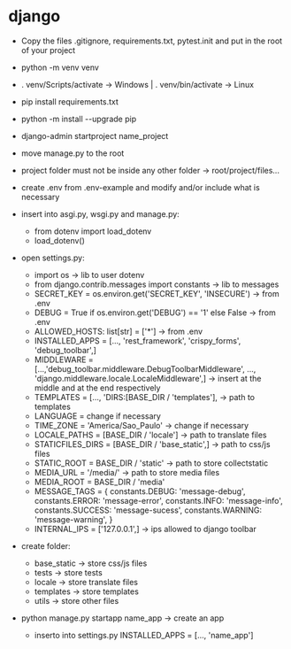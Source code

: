 # django

- Copy the files .gitignore, requirements.txt, pytest.init and put in the root of your project
- python -m venv venv
- . venv/Scripts/activate -> Windows | . venv/bin/activate -> Linux
- pip install requirements.txt
- python -m install --upgrade pip
- django-admin startproject name_project
- move manage.py to the root
- project folder must not be inside any other folder -> root/project/files...
- create .env from .env-example and modify and/or include what is necessary
- insert into asgi.py, wsgi.py and manage.py:
  - from dotenv import load_dotenv
  - load_dotenv()

- open settings.py:
  - import os -> lib to user dotenv
  - from django.contrib.messages import constants -> lib to messages
  - SECRET_KEY = os.environ.get('SECRET_KEY', 'INSECURE') -> from .env
  - DEBUG = True if os.environ.get('DEBUG') == '1' else False -> from .env
  - ALLOWED_HOSTS: list[str] = ['*'] -> from .env
  - INSTALLED_APPS = [..., 'rest_framework', 'crispy_forms', 'debug_toolbar',]
  - MIDDLEWARE = [...,'debug_toolbar.middleware.DebugToolbarMiddleware', ..., 'django.middleware.locale.LocaleMiddleware',] -> insert at the middle and at the end respectively
  - TEMPLATES = [..., 'DIRS:[BASE_DIR / 'templates'], -> path to templates
  - LANGUAGE = change if necessary
  - TIME_ZONE = 'America/Sao_Paulo' -> change if necessary
  - LOCALE_PATHS = [BASE_DIR / 'locale'] -> path to translate files
  - STATICFILES_DIRS = [BASE_DIR / 'base_static',] -> path to css/js files
  - STATIC_ROOT = BASE_DIR / 'static' -> path to store collectstatic
  - MEDIA_URL = '/media/' -> path to store media files
  - MEDIA_ROOT = BASE_DIR / 'media'
  - MESSAGE_TAGS = {
      constants.DEBUG: 'message-debug',
      constants.ERROR: 'message-error',
      constants.INFO: 'message-info',
      constants.SUCCESS: 'message-sucess',
      constants.WARNING: 'message-warning',
    }
  - INTERNAL_IPS = ['127.0.0.1',] -> ips allowed to django toolbar
 
- create folder:
  - base_static -> store css/js files
  - tests -> store tests
  - locale -> store translate files
  - templates -> store templates
  - utils -> store other files

- python manage.py startapp name_app -> create an app
  - inserto into settings.py INSTALLED_APPS = [..., 'name_app']
